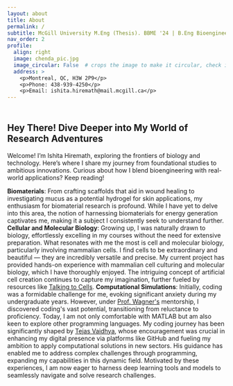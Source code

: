 ```yaml
---
layout: about
title: About
permalink: /
subtitle: McGill University M.Eng (Thesis). BBME '24 | B.Eng Bioengineering and Biotechnology '22
nav_order: 2
profile:
  align: right
  image: chenda_pic.jpg
  image_circular: False  # crops the image to make it circular, check if your CSS supports this
  address: >
    <p>Montreal, QC, H3W 2P9</p>
    <p>Phone: 438-939-4250</p>
    <p>Email: ishita.hiremath@mail.mcgill.ca</p>
---
```


<h2 style="margin-top: 50px;">Hey There! Dive Deeper into My World of Research Adventures</h2>
<p>Welcome! I’m Ishita Hiremath, exploring the frontiers of biology and technology. Here’s where I share my journey from foundational studies to ambitious innovations. Curious about how I blend bioengineering with real-world applications? Keep reading!</p>

**Biomaterials**:
From crafting scaffolds that aid in wound healing to investigating mucus as a potential hydrogel for skin applications, my enthusiasm for biomaterial research is profound. While I have yet to delve into this area, the notion of harnessing biomaterials for energy generation captivates me, making it a subject I consistently seek to understand further.
**Cellular and Molecular Biology**:
Growing up, I was naturally drawn to biology, effortlessly excelling in my courses without the need for extensive preparation. What resonates with me the most is cell and molecular biology, particularly involving mammalian cells. I find cells to be extraordinary and beautiful — they are incredibly versatile and precise. My current project has provided hands-on experience with mammalian cell culturing and molecular biology, which I have thoroughly enjoyed. The intriguing concept of artificial cell creation continues to capture my imagination, further fueled by resources like [Talking to Cells](https://www.youtube.com/watch?v=OOUDue_zQKg&ab_channel=caltech).
**Computational Simulations**:
Initially, coding was a formidable challenge for me, evoking significant anxiety during my undergraduate years. However, under [Prof. Wagner's](https://www.mcgill.ca/bbme/caroline-wagner) mentorship, I discovered coding's vast potential, transitioning from reluctance to proficiency. Today, I am not only comfortable with MATLAB but am also keen to explore other programming languages. My coding journey has been significantly shaped by [Tejas Vaidhya](https://tejasvaidhyadev.github.io/), whose encouragement was crucial in enhancing my digital presence via platforms like GitHub and fueling my ambition to apply computational solutions in new sectors. His guidance has enabled me to address complex challenges through programming, expanding my capabilities in this dynamic field. Motivated by these experiences, I am now eager to harness deep learning tools and models to seamlessly navigate and solve research challenges.
